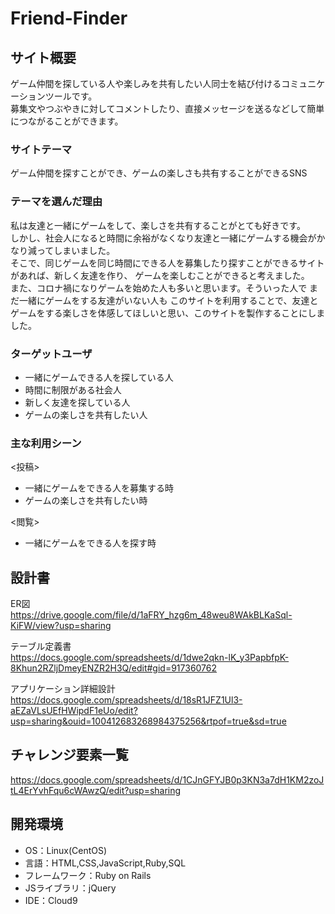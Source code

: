 # Friend-Finder

## サイト概要
ゲーム仲間を探している人や楽しみを共有したい人同士を結び付けるコミュニケーションツールです。  
募集文やつぶやきに対してコメントしたり、直接メッセージを送るなどして簡単につながることができます。  

### サイトテーマ
ゲーム仲間を探すことができ、ゲームの楽しさも共有することができるSNS

### テーマを選んだ理由
私は友達と一緒にゲームをして、楽しさを共有することがとても好きです。  
しかし、社会人になると時間に余裕がなくなり友達と一緒にゲームする機会がかなり減ってしまいました。  
そこで、同じゲームを同じ時間にできる人を募集したり探すことができるサイトがあれば、新しく友達を作り、
ゲームを楽しむことができると考えました。  
また、コロナ禍になりゲームを始めた人も多いと思います。そういった人で まだ一緒にゲームをする友達がいない人も
このサイトを利用することで、友達とゲームをする楽しさを体感してほしいと思い、このサイトを製作することにしました。  

### ターゲットユーザ
- 一緒にゲームできる人を探している人
- 時間に制限がある社会人
- 新しく友達を探している人
- ゲームの楽しさを共有したい人

### 主な利用シーン
<投稿>
- 一緒にゲームをできる人を募集する時
- ゲームの楽しさを共有したい時  

<閲覧>
- 一緒にゲームをできる人を探す時

## 設計書
ER図  
<https://drive.google.com/file/d/1aFRY_hzg6m_48weu8WAkBLKaSql-KiFW/view?usp=sharing>  

テーブル定義書  
<https://docs.google.com/spreadsheets/d/1dwe2qkn-lK_y3PapbfpK-8Khun2RZljDmeyENZR2H3Q/edit#gid=917360762>  

アプリケーション詳細設計  
<https://docs.google.com/spreadsheets/d/18sR1JFZ1Ul3-aEZaVLsUEfHWipdF1eUo/edit?usp=sharing&ouid=100412683268984375256&rtpof=true&sd=true>  

## チャレンジ要素一覧
<https://docs.google.com/spreadsheets/d/1CJnGFYJB0p3KN3a7dH1KM2zoJtL4ErYvhFqu6cWAwzQ/edit?usp=sharing>

## 開発環境
- OS：Linux(CentOS)
- 言語：HTML,CSS,JavaScript,Ruby,SQL
- フレームワーク：Ruby on Rails
- JSライブラリ：jQuery
- IDE：Cloud9
